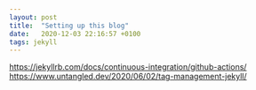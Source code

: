 ```yaml
---
layout: post
title:  "Setting up this blog"
date:   2020-12-03 22:16:57 +0100
tags: jekyll
---
```


https://jekyllrb.com/docs/continuous-integration/github-actions/
https://www.untangled.dev/2020/06/02/tag-management-jekyll/